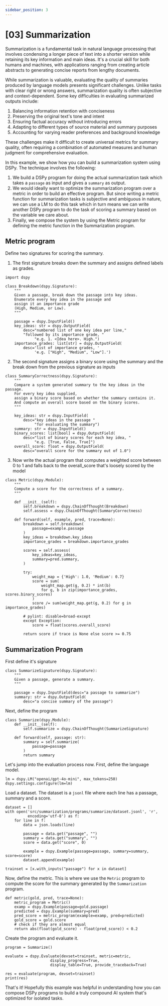 ```yaml
---
sidebar_position: 3
---
```


# [03] Summarization

Summarization is a fundamental task in natural language processing that involves condensing a longer piece of text into a shorter version while retaining its key information and main ideas. It's a crucial skill for both humans and machines, with applications ranging from creating article abstracts to generating concise reports from lengthy documents.

While summarization is valuable, evaluating the quality of summaries produced by language models presents significant challenges. Unlike tasks with clear right or wrong answers, summarization quality is often subjective and context-dependent. Some key difficulties in evaluating summarized outputs include:

1. Balancing information retention with conciseness
2. Preserving the original text's tone and intent
3. Ensuring factual accuracy without introducing errors
4. Adapting to different types of source material and summary purposes
5. Accounting for varying reader preferences and background knowledge

These challenges make it difficult to create universal metrics for summary quality, often requiring a combination of automated measures and human judgment for comprehensive evaluation.

In this example, we show how you can build a summarization system using DSPy. The technique involves the following:

1. We build a DSPy program for doing the actual summarization task which takes a `passage` as input and gives a `summary` as output.
2. We would ideally want to optimize the summarization program over a metric in order to build an effective program. But since writing a metric function for summarization tasks is subjective and ambiguous in nature, we can use a LM to do this task which in turn means we can write another DSPy program to do the task of scoring a summary based on the variable we care about.
3. Finally, we compose the system by using the Metric program for defining the metric function in the Summarization program.

## Metric program

Define two signatures for scoring the summary.

1. The first signature breaks down the summary and assigns defined labels as grades.
```
import dspy

class Breakdown(dspy.Signature):
    """
    Given a passage, break down the passage into key ideas.
    Enumerate every key idea in the passage and
    assign it an importance grade
    (High, Medium, or Low).
    """

    passage = dspy.InputField()
    key_ideas: str = dspy.OutputField(
        desc="numbered list of one key idea per line,"
        "followed by its importance grade, "
             "e.g. 1. <Idea here>. High.")
    importance_grades: list[str] = dspy.OutputField(
        desc='list of importance grades, '
             'e.g. ["High", "Medium", "Low"].')
```

2. The second signature assigns a binary score using the summary and the break down from the previous signature as inputs
```
class SummaryCorrectness(dspy.Signature):
    """
    Compare a system generated summary to the key ideas in the passage.
    For every key idea supplied,
    assign a binary score based on whether the summary contains it.
    And compute an overall score based on the binary scores.
    """

    key_ideas: str = dspy.InputField(
        desc="key ideas in the passage "
             "for evaluating the summary")
    summary: str = dspy.InputField()
    binary_scores: list[bool] = dspy.OutputField(
        desc="list of binary scores for each key idea, "
             "e.g. [True, False, True]")
    overall_score: float = dspy.OutputField(
        desc="overall score for the summary out of 1.0")
```

3. Now write the actual program that computes a weighted score between 0 to 1 and falls back to the overall_score that's loosely scored by the model

```
class Metric(dspy.Module):
    """
    Compute a score for the correctness of a summary.
    """

    def __init__(self):
        self.breakdown = dspy.ChainOfThought(Breakdown)
        self.assess = dspy.ChainOfThought(SummaryCorrectness)

    def forward(self, example, pred, trace=None):
        breakdown = self.breakdown(
            passage=example.passage
        )
        key_ideas = breakdown.key_ideas
        importance_grades = breakdown.importance_grades

        scores = self.assess(
            key_ideas=key_ideas,
            summary=pred.summary,
        )

        try:
            weight_map = {'High': 1.0, 'Medium': 0.7}
            score = sum(
                weight_map.get(g, 0.2) * int(b)
                for g, b in zip(importance_grades, scores.binary_scores)
            )
            score /= sum(weight_map.get(g, 0.2) for g in importance_grades)

        # pylint: disable=broad-except
        except Exception:
            score = float(scores.overall_score)

        return score if trace is None else score >= 0.75
```

## Summarization Program

First define it's signature

```
class SummarizeSignature(dspy.Signature):
    """
    Given a passage, generate a summary.
    """

    passage = dspy.InputField(desc="a passage to summarize")
    summary: str = dspy.OutputField(
        desc="a concise summary of the passage")
```

Next, define the program

```
class Summarize(dspy.Module):
    def __init__(self):
        self.summarize = dspy.ChainOfThought(SummarizeSignature)

    def forward(self, passage: str):
        summary = self.summarize(
            passage=passage
        )
        return summary
```

Let's jump into the evaluation process now. First, define the language model.

```
lm = dspy.LM("openai/gpt-4o-mini", max_tokens=250)
dspy.settings.configure(lm=lm)
```

Load a dataset. The dataset is a `jsonl` file where each line has a passage, summary and a score.

```
dataset = []
with open('src/summarization/programs/summarize/dataset.jsonl', 'r',
          encoding='utf-8') as f:
    for line in f:
        data = json.loads(line)

        passage = data.get("passage", "")
        summary = data.get("summary", "")
        score = data.get("score", 0)

        example = dspy.Example(passage=passage, summary=summary, score=score)
        dataset.append(example)

trainset = [x.with_inputs("passage") for x in dataset]
```

Now, define the metric. This is where we use the `Metric` program to compute the score for the summary generated by the `Summarization` program.

```
def metric(gold, pred, trace=None):
    metric_program = Metric()
    examp = dspy.Example(passage=gold.passage)
    predicted = dspy.Example(summary=pred)
    pred_score = metric_program(example=examp, pred=predicted)
    gold_score = gold.score
    # check if they are almost equal
    return abs(float(gold_score) - float(pred_score)) < 0.2
```

Create the program and evaluate it.
```
program = Summarize()

evaluate = dspy.Evaluate(devset=trainset, metric=metric,
                    display_progress=True,
                    display_table=True, provide_traceback=True)

res = evaluate(program, devset=trainset)
print(res)
```

That's it! Hopefully this example was helpful in understanding how you can compose DSPy programs to build a truly compound AI system that's optimized for isolated tasks.
